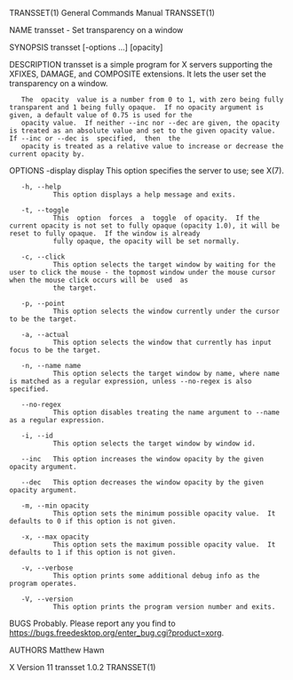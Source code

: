 TRANSSET(1)                                                                      General Commands Manual                                                                      TRANSSET(1)

NAME
       transset - Set transparency on a window

SYNOPSIS
       transset [-options ...] [opacity]

DESCRIPTION
       transset is a simple program for X servers supporting the XFIXES, DAMAGE, and COMPOSITE extensions.  It lets the user set the transparency on a window.

       The  opacity  value is a number from 0 to 1, with zero being fully transparent and 1 being fully opaque.  If no opacity argument is given, a default value of 0.75 is used for the
       opacity value.  If neither --inc nor --dec are given, the opacity is treated as an absolute value and set to the given opacity value.  If --inc or --dec is  specified,  then  the
       opacity is treated as a relative value to increase or decrease the current opacity by.

OPTIONS
       -display display
               This option specifies the server to use; see X(7).

       -h, --help
               This option displays a help message and exits.

       -t, --toggle
               This  option  forces  a  toggle  of opacity.  If the current opacity is not set to fully opaque (opacity 1.0), it will be reset to fully opaque.  If the window is already
               fully opaque, the opacity will be set normally.

       -c, --click
               This option selects the target window by waiting for the user to click the mouse - the topmost window under the mouse cursor when the mouse click occurs will be  used  as
               the target.

       -p, --point
               This option selects the window currently under the cursor to be the target.

       -a, --actual
               This option selects the window that currently has input focus to be the target.

       -n, --name name
               This option selects the target window by name, where name is matched as a regular expression, unless --no-regex is also specified.

       --no-regex
               This option disables treating the name argument to --name as a regular expression.

       -i, --id
               This option selects the target window by window id.

       --inc   This option increases the window opacity by the given opacity argument.

       --dec   This option decreases the window opacity by the given opacity argument.

       -m, --min opacity
               This option sets the minimum possible opacity value.  It defaults to 0 if this option is not given.

       -x, --max opacity
               This option sets the maximum possible opacity value.  It defaults to 1 if this option is not given.

       -v, --verbose
               This option prints some additional debug info as the program operates.

       -V, --version
               This option prints the program version number and exits.

BUGS
       Probably.  Please report any you find to https://bugs.freedesktop.org/enter_bug.cgi?product=xorg.

AUTHORS
       Matthew Hawn

X Version 11                                                                          transset 1.0.2                                                                          TRANSSET(1)
